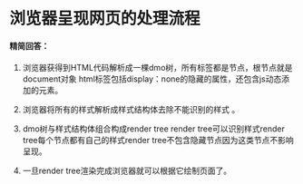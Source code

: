 # 浏览器呈现网页的处理流程

#### 精简回答：

1. 浏览器获得到HTML代码解析成一棵dmo树，所有标签都是节点，根节点就是document对象 html标签包括display：none的隐藏的属性，还包含js动态添加的元素。

2. 浏览器将所有的样式解析成样式结构体去除不能识别的样式 。

3. dmo树与样式结构体组合构成render tree render tree可以识别样式render tree每个节点都有自己的样式render tree不包含隐藏节点因为这类节点不影响呈现。

4. 一旦render tree渲染完成浏览器就可以根据它绘制页面了。
